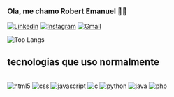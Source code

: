 ### Ola, me chamo Robert Emanuel 🙋🏾

[![Linkedin](https://img.shields.io/badge/LinkedIn-0077B5?style=for-the-badge&logo=linkedin&logoColor=white
)](https://www.linkedin.com/in/robert-emanuel/)
[![Instagram](https://img.shields.io/badge/Instagram-E4405F?style=for-the-badge&logo=instagram&logoColor=white
)](https://www.instagram.com/robert_emanuell/)
[![Gmail](https://img.shields.io/badge/Gmail-D14836?style=for-the-badge&logo=gmail&logoColor=white)](mailto:robert.stackend@gmail.com)


![Top Langs](https://github-readme-stats.vercel.app/api/top-langs/?username=Robert-dk&layout=compact)
## tecnologias que uso normalmente

<div style="display: incline_block"><br/>
  <img align:"center" alt="html5" src=https://img.shields.io/badge/HTML5-E34F26?style=for-the-badge&logo=html5&logoColor=white />
  <img align:"center" alt="css" src= https://img.shields.io/badge/CSS-239120?&style=for-the-badge&logo=css3&logoColor=white/>
  <img align:"center" alt="javascript" src=https://img.shields.io/badge/JavaScript-F7DF1E?style=for-the-badge&logo=javascript&logoColor=black />
  <img align:"center" alt="c" src=https://img.shields.io/badge/C-00599C?style=for-the-badge&logo=c&logoColor=white />
  <img align:"center" alt="python" src=https://img.shields.io/badge/Python-3776AB?style=for-the-badge&logo=python&logoColor=white />
  <img align:"center" alt="java" src=https://img.shields.io/badge/Java-ED8B00?style=for-the-badge&logo=openjdk&logoColor=white />
  <img align:"center" alt="php" src=https://img.shields.io/badge/PHP-777BB4?style=for-the-badge&logo=php&logoColor=white />

</div>
